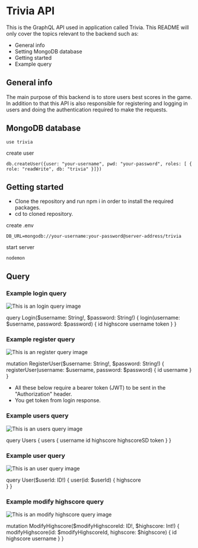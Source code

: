 # Trivia API

This is the GraphQL API used in application called Trivia.
This README will only cover the topics relevant to the backend such as:

* General info
* Setting MongoDB database
* Getting started
* Example query

## General info

The main purpose of this backend is to store users best scores in the game. 
In addition to that this API is also responsible for registering and logging in users and doing the authentication required to make the requests.

## MongoDB database

```
use trivia
```

create user
```
db.createUser({user: "your-username", pwd: "your-password", roles: [ { role: "readWrite", db: "trivia" }]})
```

## Getting started

* Clone the repository and run npm i in order to install the required packages.
* cd to cloned repository.

create .env
```
DB_URL=mongodb://your-username:your-password@server-address/trivia
```

start server

```
nodemon
```

## Query

### Example login query
![This is an login query image](https://users.metropolia.fi/~teemutr/queryimg/login.png)

query Login($username: String!, $password: String!) {
  login(username: $username, password: $password) {
    id
    highscore
    username
    token
  }
}

### Example register query
![This is an register query image](https://users.metropolia.fi/~teemutr/queryimg/register.png)

mutation RegisterUser($username: String!, $password: String!) {
  registerUser(username: $username, password: $password) {
    id
    username
  }
}


* All these below require a bearer token (JWT) to be sent in the "Authorization" header.
* You get token from login response.

### Example users query
![This is an users query image](https://users.metropolia.fi/~teemutr/queryimg/users.png)

query Users {
  users {
    username
    id
    highscore
    highscoreSD
    token
  }
}

### Example user query
![This is an user query image](https://users.metropolia.fi/~teemutr/queryimg/user.png)

query User($userId: ID!) {
  user(id: $userId) {
  highscore  
  }
}

### Example modify highscore query
![This is an modify highscore query image](https://users.metropolia.fi/~teemutr/queryimg/modifyhs.png)

mutation ModifyHighscore($modifyHighscoreId: ID!, $highscore: Int!) {
  modifyHighscore(id: $modifyHighscoreId, highscore: $highscore) {
    id
    highscore
    username
  }
}

